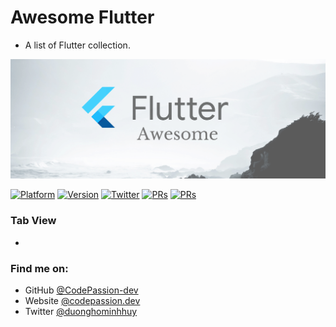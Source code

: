 # Awesome Flutter

- A list of Flutter collection. 

![Awesome Flutter](assets/banner.png)

[![Platform](https://img.shields.io/badge/platform-iOS%20%7C%20Android%20%7C%20Web%20%7C%20Desktop-lightgrey.svg)](https://flutter.dev)
[![Version](http://img.shields.io/badge/version-1.17.5-green.svg?style=flat)](https://github.com/CodePassion-dev/awesome-flutter)
[![Twitter](https://img.shields.io/badge/twitter-@duonghominhhuy-blue.svg?style=flat)](http://twitter.com/duonghominhhuy)
[![PRs](https://img.shields.io/badge/Website-codepassion.dev-yellow.svg)](ttps://codepassion.dev)
[![PRs](https://img.shields.io/badge/PRs-welcome-brightgreen.svg)](https://github.com/CodePassion-dev/awesome-flutter/pulls)

### Tab View

- []() 

### Find me on:

- GitHub [@CodePassion-dev](https://github.com/orgs/CodePassion-dev)
- Website [@codepassion.dev](https://codepassion.dev)
- Twitter [@duonghominhhuy](https://twitter.com/duonghominhhuy)


